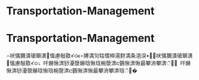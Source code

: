 ﻿# Transportation-Management
# Transportation-Management
⌢吠慲獮潰瑲瑡潩⵮慍慮敧敭≮ഠ∊‣牔湡灳牯慴楴湯䴭湡条浥湥•਍⌢吠慲獮潰瑲瑡潩⵮慍慮敧敭≮ഠ⌊ 吀爀愀渀猀瀀漀爀琀愀琀椀漀渀ⴀ䴀愀渀愀最攀洀攀渀ഀ਀⌀ 吀爀愀渀猀瀀漀爀琀愀琀椀漀渀ⴀ䴀愀渀愀最攀洀攀渀琀ഀ਀�
